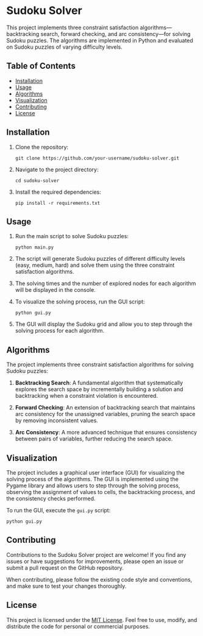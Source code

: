 # Sudoku Solver

This project implements three constraint satisfaction algorithms—backtracking search, forward checking, and arc consistency—for solving Sudoku puzzles. The algorithms are implemented in Python and evaluated on Sudoku puzzles of varying difficulty levels.

## Table of Contents

- [Installation](#installation)
- [Usage](#usage)
- [Algorithms](#algorithms)
- [Visualization](#visualization)
- [Contributing](#contributing)
- [License](#license)

## Installation

1. Clone the repository:
   ```
   git clone https://github.com/your-username/sudoku-solver.git
   ```

2. Navigate to the project directory:
   ```
   cd sudoku-solver
   ```

3. Install the required dependencies:
   ```
   pip install -r requirements.txt
   ```

## Usage

1. Run the main script to solve Sudoku puzzles:
   ```
   python main.py
   ```

2. The script will generate Sudoku puzzles of different difficulty levels (easy, medium, hard) and solve them using the three constraint satisfaction algorithms.

3. The solving times and the number of explored nodes for each algorithm will be displayed in the console.

4. To visualize the solving process, run the GUI script:
   ```
   python gui.py
   ```

5. The GUI will display the Sudoku grid and allow you to step through the solving process for each algorithm.

## Algorithms

The project implements three constraint satisfaction algorithms for solving Sudoku puzzles:

1. **Backtracking Search**: A fundamental algorithm that systematically explores the search space by incrementally building a solution and backtracking when a constraint violation is encountered.

2. **Forward Checking**: An extension of backtracking search that maintains arc consistency for the unassigned variables, pruning the search space by removing inconsistent values.

3. **Arc Consistency**: A more advanced technique that ensures consistency between pairs of variables, further reducing the search space.

## Visualization

The project includes a graphical user interface (GUI) for visualizing the solving process of the algorithms. The GUI is implemented using the Pygame library and allows users to step through the solving process, observing the assignment of values to cells, the backtracking process, and the consistency checks performed.

To run the GUI, execute the `gui.py` script:
```
python gui.py
```

## Contributing

Contributions to the Sudoku Solver project are welcome! If you find any issues or have suggestions for improvements, please open an issue or submit a pull request on the GitHub repository.

When contributing, please follow the existing code style and conventions, and make sure to test your changes thoroughly.

## License

This project is licensed under the [MIT License](LICENSE). Feel free to use, modify, and distribute the code for personal or commercial purposes.
